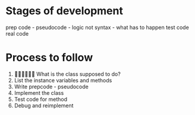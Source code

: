 # Stages of development
prep code - pseudocode - logic not syntax - what has to happen
test code
real code

# Process to follow

1. 􏰬􏰇􏰉􏰑􏰃􏰂 What is the class supposed to do?
2.  List the instance variables and methods
3.  Write prepcode - pseudocode
4.  Implement the class
5.  Test code for method
6.  Debug and reimplement 
